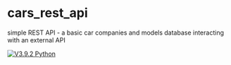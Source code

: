 # cars_rest_api
simple REST API - a basic car companies and models database interacting with an external API

[![V3.9.2 Python](https://img.shields.io/badge/Python-v3.9.2-green)](https://www.python.org/downloads/release/python-392/)
